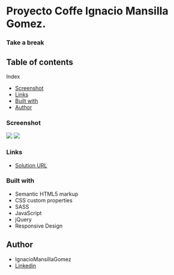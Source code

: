 # Proyecto Coffe Ignacio Mansilla Gomez.

### Take a break

## Table of contents

Index

- [Screenshot](#screenshot)
- [Links](#links)
- [Built with](#built-with)
- [Author](#author)

### Screenshot

![](/img/Coffe-Desk.png)
![](/img/Coffe-Mobile)

### Links

- [Solution URL](https://ignaciomansillagomez.github.io/Coffe/)

### Built with

- Semantic HTML5 markup
- CSS custom properties
- SASS
- JavaScript
- jQuery
- Responsive Design

## Author

- IgnacioMansillaGomez
- [Linkedin](https://www.linkedin.com/in/ignacio-mansilla-gomez-3502551a3/)

